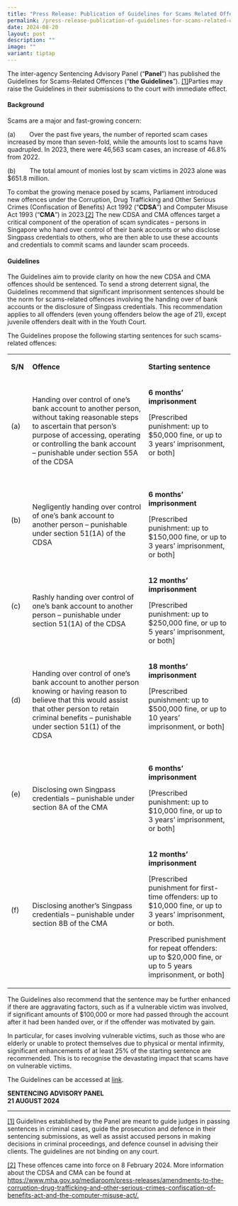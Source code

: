 ```yaml
---
title: "Press Release: Publication of Guidelines for Scams Related Offences"
permalink: /press-release-publication-of-guidelines-for-scams-related-offences/
date: 2024-08-20
layout: post
description: ""
image: ""
variant: tiptap
---
```

<p>The inter-agency Sentencing Advisory Panel (“<strong>Panel</strong>”)
has published the Guidelines for Scams-Related Offences (“<strong>the Guidelines</strong>”).
<a href="#_ftn1" rel="noopener noreferrer nofollow" target="_blank">[1]</a>Parties may raise the Guidelines in their submissions to the court
with immediate effect.</p>
<h4><strong>Background</strong></h4>
<p>Scams are a major and fast-growing concern:</p>
<p>(a)&nbsp;&nbsp;&nbsp;&nbsp;&nbsp;&nbsp;&nbsp; Over the past five years,
the number of reported scam cases increased by more than seven-fold, while
the amounts lost to scams have quadrupled. In 2023, there were 46,563 scam
cases, an increase of 46.8% from 2022.</p>
<p>(b)&nbsp;&nbsp;&nbsp;&nbsp;&nbsp;&nbsp;&nbsp; The total amount of monies
lost by scam victims in 2023 alone was $651.8 million.</p>
<p>To combat the growing menace posed by scams, Parliament introduced new
offences under the Corruption, Drug Trafficking and Other Serious Crimes
(Confiscation of Benefits) Act 1992 (“<strong>CDSA</strong>”) and Computer
Misuse Act 1993 (“<strong>CMA</strong>”) in 2023.<a href="#_ftn2" rel="noopener noreferrer nofollow" target="_blank">[2]</a> The new CDSA and CMA offences target a critical component
of the operation of scam syndicates – persons in Singapore who hand over
control of their bank accounts or who disclose Singpass credentials to
others, who are then able to use these accounts and credentials to commit
scams and launder scam proceeds.</p>
<h4><strong>Guidelines</strong></h4>
<p>The Guidelines aim to provide clarity on how the new CDSA and CMA offences
should be sentenced. To send a strong deterrent signal, the Guidelines
recommend that significant imprisonment sentences should be the norm for
scams-related offences involving the handing over of bank accounts or the
disclosure of Singpass credentials. This recommendation applies to all
offenders (even young offenders below the age of 21), except juvenile offenders
dealt with in the Youth Court.</p>
<p>The Guidelines propose the following starting sentences for such scams-related
offences:</p>
<table style="minWidth: 75px">
<colgroup>
<col>
<col>
<col>
</colgroup>
<tbody>
<tr>
<td rowspan="1" colspan="1">
<p><strong>S/N</strong>
</p>
</td>
<td rowspan="1" colspan="1">
<p><strong>Offence</strong>
</p>
</td>
<td rowspan="1" colspan="1">
<p><strong>Starting sentence</strong>
</p>
</td>
</tr>
<tr>
<td rowspan="1" colspan="1">
<p>(a)&nbsp;&nbsp; &nbsp;</p>
</td>
<td rowspan="1" colspan="1">
<p>Handing over control of one’s bank account to another person, without
taking reasonable steps to ascertain that person’s purpose of accessing,
operating or controlling the bank account – punishable under section 55A
of the CDSA</p>
</td>
<td rowspan="1" colspan="1">
<p><strong>6 months’ imprisonment</strong>
</p>
<p>[Prescribed punishment: up to $50,000 fine, or up to 3 years’ imprisonment,
or both]</p>
<p>&nbsp;</p>
</td>
</tr>
<tr>
<td rowspan="1" colspan="1">
<p>(b)&nbsp;&nbsp; &nbsp;</p>
</td>
<td rowspan="1" colspan="1">
<p>Negligently handing over control of one’s bank account to another person
– punishable under section 51(1A) of the CDSA</p>
</td>
<td rowspan="1" colspan="1">
<p><strong>6 months’ imprisonment</strong>
</p>
<p>[Prescribed punishment: up to $150,000 fine, or up to 3 years’ imprisonment,
or both]</p>
</td>
</tr>
<tr>
<td rowspan="1" colspan="1">
<p>(c)&nbsp;&nbsp; &nbsp;</p>
</td>
<td rowspan="1" colspan="1">
<p>Rashly handing over control of one’s bank account to another person –
punishable under section 51(1A) of the CDSA</p>
</td>
<td rowspan="1" colspan="1">
<p><strong>12 months’ imprisonment</strong>
</p>
<p>[Prescribed punishment: up to $250,000 fine, or up to 5 years’ imprisonment,
or both]</p>
</td>
</tr>
<tr>
<td rowspan="1" colspan="1">
<p>(d)&nbsp;&nbsp; &nbsp;</p>
</td>
<td rowspan="1" colspan="1">
<p>Handing over control of one’s bank account to another person knowing or
having reason to believe that this would assist that other person to retain
criminal benefits – punishable under section 51(1) of the CDSA</p>
</td>
<td rowspan="1" colspan="1">
<p><strong>18 months’ imprisonment</strong>
</p>
<p>[Prescribed punishment: up to $500,000 fine, or up to 10 years’ imprisonment,
or both]</p>
<p>&nbsp;</p>
</td>
</tr>
<tr>
<td rowspan="1" colspan="1">
<p>(e)&nbsp;&nbsp; &nbsp;</p>
</td>
<td rowspan="1" colspan="1">
<p>Disclosing own Singpass credentials – punishable under section 8A of the
CMA</p>
</td>
<td rowspan="1" colspan="1">
<p><strong>6 months’ imprisonment</strong>
</p>
<p>[Prescribed punishment: up to $10,000 fine, or up to 3 years’ imprisonment,
or both]</p>
</td>
</tr>
<tr>
<td rowspan="1" colspan="1">
<p>(f)&nbsp;&nbsp;&nbsp; &nbsp;</p>
</td>
<td rowspan="1" colspan="1">
<p>Disclosing another’s Singpass credentials – punishable under section 8B
of the CMA</p>
</td>
<td rowspan="1" colspan="1">
<p><strong>12 months’ imprisonment</strong>
</p>
<p>[Prescribed punishment for first-time offenders: up to $10,000 fine, or
up to 3 years’ imprisonment, or both.</p>
<p>Prescribed punishment for repeat offenders: up to $20,000 fine, or up
to 5 years imprisonment, or both]</p>
</td>
</tr>
</tbody>
</table>
<p>The Guidelines also recommend that the sentence may be further enhanced
if there are aggravating factors, such as if a vulnerable victim was involved,
if significant amounts of $100,000 or more had passed through the account
after it had been handed over, or if the offender was motivated by gain.</p>
<p>In particular, for cases involving vulnerable victims, such as those who
are elderly or unable to protect themselves due to physical or mental infirmity,
significant enhancements of at least 25% of the starting sentence are recommended.
This is to recognise the devastating impact that scams have on vulnerable
victims.</p>
<p>The Guidelines can be accessed at <a href="/resources/guidelines-for-scams-related-offences/" rel="noopener noreferrer nofollow" target="_blank">link</a>.</p>
<p><strong>SENTENCING ADVISORY PANEL</strong>
<br><strong>21 AUGUST 2024</strong>
</p>
<p></p>
<hr>
<p><a href="#_ftnref1" rel="noopener noreferrer nofollow" target="_blank">[1]</a> Guidelines
established by the Panel are meant to guide judges in passing sentences
in criminal cases, guide the prosecution and defence in their sentencing
submissions, as well as assist accused persons in making decisions in criminal
proceedings, and defence counsel in advising their clients. The guidelines
are not binding on any court.</p>
<p></p>
<p><a href="#_ftnref2" rel="noopener noreferrer nofollow" target="_blank">[2]</a> These
offences came into force on 8 February 2024. More information about the
CDSA and CMA can be found at <a href="https://www.mha.gov.sg/mediaroom/press-releases/amendments-to-the-corruption-drug-trafficking-and-other-serious-crimes-confiscation-of-benefits-act-and-the-computer-misuse-act/" rel="noopener noreferrer nofollow" target="_blank">https://www.mha.gov.sg/mediaroom/press-releases/amendments-to-the-corruption-drug-trafficking-and-other-serious-crimes-confiscation-of-benefits-act-and-the-computer-misuse-act/.</a>
</p>